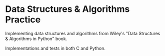 # Data Structures & Algorithms Practice

Implementing data structures and algorithms from Wiley's "Data Structures & Algorithms in Python" book.

Implementations and tests in both C and Python.
